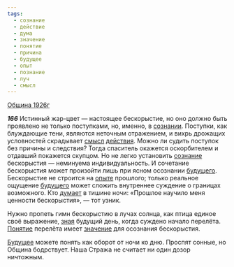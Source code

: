 ```yaml
---
tags:
  - сознание
  - действие
  - дума
  - значение
  - понятие
  - причина
  - будущее
  - опыт
  - познание
  - луч
  - смысл
---
```


[Община 1926г](/agni/1926)

___166___
Истинный жар-цвет — настоящее бескорыстие, но оно должно быть проявлено не только поступками, но, именно, в [сознании](/tag/#[сознание](/tag/#сознание)). Поступки, как блуждающие тени, являются неточным отражением, и вихрь дрожащих условностей скрадывает [смысл](/tag/#смысл) [действия](/tag/#действие). Можно ли судить поступок без причины и следствия? Тогда спаситель окажется оскорбителем и отдавший покажется скупцом. Но не легко установить [сознание](/tag/#сознание) бескорыстия — неминуема индивидуальность. И сочетание бескорыстия может произойти лишь при ясном осознании [будущего](/tag/#будущее). Бескорыстие не строится на [опыте](/tag/#опыт) прошлого; только реальное ощущение [будущего](/tag/#будущее) может сложить внутреннее суждение о границах возможного. Кто [думает](/tag/#дума) в тишине ночи: «Прошлое научило меня ценности бескорыстия», — тот узник.   

Нужно пропеть гимн бескорыстию в лучах солнца, как птица единое своё выражение, [зная](/tag/#познание) будущий день, когда суждено начало перелёта. [Понятие](/tag/#понятие) перелёта имеет [значение](/tag/#значение) для осознания бескорыстия.   

[Будущее](/tag/#будущее) можете понять как оборот от ночи ко дню. Проспят сонные, но Община бодрствует. Наша Стража не считает ни один дозор ничтожным.   

